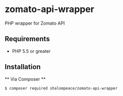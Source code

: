 # zomato-api-wrapper

PHP wrapper for Zomato API

## Requirements

- PHP 5.5 or greater

## Installation

** Via Composer **

```shell
$ composer required shalompeace/zomato-api-wrapper
```
